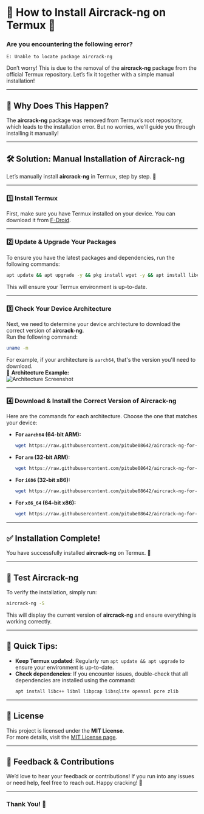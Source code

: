 
# 🎉 **How to Install Aircrack-ng on Termux** 🎉

### **Are you encountering the following error?**
```
E: Unable to locate package aircrack-ng
```
Don’t worry! This is due to the removal of the **aircrack-ng** package from the official Termux repository. Let’s fix it together with a simple manual installation!

---

## 🚀 **Why Does This Happen?**
The **aircrack-ng** package was removed from Termux’s root repository, which leads to the installation error. But no worries, we'll guide you through installing it manually!

---

## 🛠️ **Solution: Manual Installation of Aircrack-ng**

Let’s manually install **aircrack-ng** in Termux, step by step. 🌟

---

### 1️⃣ **Install Termux**
First, make sure you have Termux installed on your device. You can download it from [F-Droid](https://f-droid.org/).

---

### 2️⃣ **Update & Upgrade Your Packages**
To ensure you have the latest packages and dependencies, run the following commands:

```bash
apt update && apt upgrade -y && pkg install wget -y && apt install libc++ libnl libpcap libsqlite openssl pcre zlib -y
```
This will ensure your Termux environment is up-to-date.

---

### 3️⃣ **Check Your Device Architecture**
Next, we need to determine your device architecture to download the correct version of **aircrack-ng**.  
Run the following command:

```bash
uname -m
```

For example, if your architecture is `aarch64`, that's the version you'll need to download.  
🧐 **Architecture Example:**  
![Architecture Screenshot](https://user-images.githubusercontent.com/95903270/218307987-bf49478d-b54f-439e-b33a-04526119c5a4.jpg)

---

### 4️⃣ **Download & Install the Correct Version of Aircrack-ng**

Here are the commands for each architecture. Choose the one that matches your device:

- **For `aarch64` (64-bit ARM):**
   ```bash
   wget https://raw.githubusercontent.com/pitube08642/aircrack-ng-for-termux/main/dists/termux/aircrack-ng/binary-aarch64/aircrack-ng_3_1.7_aarch64.deb && dpkg -i aircrack-ng_3_1.7_aarch64.deb && rm aircrack-ng_3_1.7_aarch64.deb
   ```

- **For `arm` (32-bit ARM):**
   ```bash
   wget https://raw.githubusercontent.com/pitube08642/aircrack-ng-for-termux/main/dists/termux/aircrack-ng/binary-arm/aircrack-ng_3_1.7_arm.deb && dpkg -i aircrack-ng_3_1.7_arm.deb && rm aircrack-ng_3_1.7_arm.deb
   ```

- **For `i686` (32-bit x86):**
   ```bash
   wget https://raw.githubusercontent.com/pitube08642/aircrack-ng-for-termux/main/dists/termux/aircrack-ng/binary-i686/aircrack-ng_3_1.7_i686.deb && dpkg -i aircrack-ng_3_1.7_i686.deb && rm aircrack-ng_3_1.7_i686.deb
   ```

- **For `x86_64` (64-bit x86):**
   ```bash
   wget https://raw.githubusercontent.com/pitube08642/aircrack-ng-for-termux/main/dists/termux/aircrack-ng/binary-x86_64/aircrack-ng_3_1.7_x86_64.deb && dpkg -i aircrack-ng_3_1.7_x86_64.deb && rm aircrack-ng_3_1.7_x86_64.deb
   ```

---

## ✅ **Installation Complete!**

You have successfully installed **aircrack-ng** on Termux. 🎉

---

## 🧪 **Test Aircrack-ng**

To verify the installation, simply run:

```bash
aircrack-ng -S
```

This will display the current version of **aircrack-ng** and ensure everything is working correctly.

---

## 📌 **Quick Tips:**
- **Keep Termux updated**: Regularly run `apt update && apt upgrade` to ensure your environment is up-to-date.
- **Check dependencies**: If you encounter issues, double-check that all dependencies are installed using the command:
  ```bash
  apt install libc++ libnl libpcap libsqlite openssl pcre zlib
  ```

---

## 📝 **License**

This project is licensed under the **MIT License**.  
For more details, visit the [MIT License page](https://opensource.org/licenses/MIT).

---

## 💬 **Feedback & Contributions**

We’d love to hear your feedback or contributions! If you run into any issues or need help, feel free to reach out. Happy cracking! 🔐

---

### **Thank You!** 🙏
